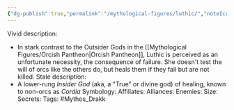 ```yaml
---
{"dg-publish":true,"permalink":"/mythological-figures/luthic/","noteIcon":""}
---
```


Vivid description: 
- In stark contrast to the Outsider Gods in the [[Mythological Figures/Orcish Pantheon\|Orcish Pantheon]], Luthic is perceived as an unfortunate necessity, the consequence of failure. She doesn't test the will of orcs like the others do, but heals them if they fail but are not killed.
Stale description: 
- A lower-rung *Insider God* (aka, a "True" or divine god) of healing, known to non-orcs as *Cordia*
Symbology: 
Affiliates: 
Alliances: 
Enemies: 
Size: 
Secrets: 
Tags: #Mythos_Drakk 